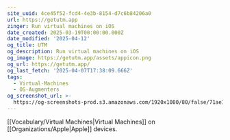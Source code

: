 ```yaml
---
site_uuid: 4ce45f52-fcd4-4e3b-8154-d7c6b84206a0
url: https://getutm.app
zinger: Run virtual machines on iOS
date_created: 2025-03-19T00:00:00.000Z
date_modified: '2025-04-12'
og_title: UTM
og_description: Run virtual machines on iOS
og_image: https://getutm.app/assets/appicon.png
og_url: https://getutm.app/
og_last_fetch: '2025-04-07T17:38:09.666Z'
tags:
  - Virtual-Machines
  - OS-Augmenters
og_screenshot_url: >-
  https://og-screenshots-prod.s3.amazonaws.com/1920x1080/80/false/71ae17ae4c17419f58e6f9a50bed76e6eb126b9d2c2b15a985c2fcc837d758ef.jpeg
---
```
































[[Vocabulary/Virtual Machines|Virtual Machines]] on [[Organizations/Apple|Apple]] devices.